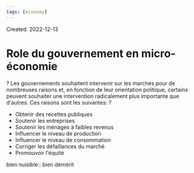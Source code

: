 ```yaml
---
tags: [economy] 
---
```

Created: 2022-12-13

# Role du gouvernement en micro-économie
?
Les gouvernements souhaitent intervenir sur les marchés pour de nombreuses raisons et, en fonction de leur orientation politique, certains peuvent souhaiter une intervention radicalement plus importante que d'autres. Ces raisons sont les suivantes:
?
- Obtenir des recettes publiques
- Soutenir les entreprises
- Soutenir les ménages à faibles revenus
- Influencer le niveau de production
- Influencer le niveau de consommation
- Corriger les défaillances du marché
- Promouvoir l'équité
<!--SR:!2023-01-01,9,190-->

bien nuisible:: bien démérit
<!--SR:!2023-01-04,9,210-->